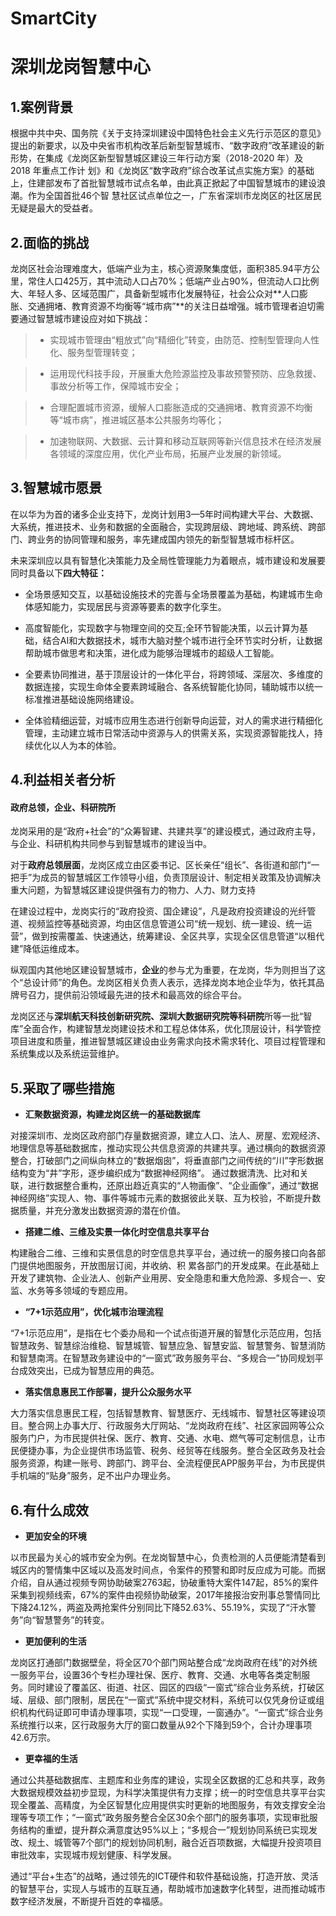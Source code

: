# SmartCity

# 深圳龙岗智慧中心

## 1.案例背景

根据中共中央、国务院《关于支持深圳建设中国特色社会主义先行示范区的意见》提出的新要求，以及中央省市机构改革后新型智慧城市、“数字政府”改革建设的新形势，在集成《龙岗区新型智慧城区建设三年行动方案（2018-2020 年）及 2018 年重点工作计 划》和《龙岗区“数字政府”综合改革试点实施方案》的基础上，住建部发布了首批智慧城市试点名单，由此真正掀起了中国智慧城市的建设浪潮。作为全国首批46个智
慧社区试点单位之一，广东省深圳市龙岗区的社区居民无疑是最大的受益者。



## 2.面临的挑战

龙岗区社会治理难度大，低端产业为主，核心资源聚集度低，面积385.94平方公里，常住人口425万，其中流动人口占70%；低端产业占90%，但流动人口比例大、年轻人多、区域范围广，具备新型城市化发展特征，社会公众对**人口膨胀、交通拥堵、教育资源不均衡等“城市病”**的关注日益增强。城市管理者迫切需要通过智慧城市建设应对如下挑战：

>- 实现城市管理由“粗放式”向“精细化”转变，由防范、控制型管理向人性化、服务型管理转变；

>- 运用现代科技手段，开展重大危险源监控及事故预警预防、应急救援、事故分析等工作，保障城市安全；

> - 合理配置城市资源，缓解人口膨胀造成的交通拥堵、教育资源不均衡等“城市病”，推进城区基本公共服务均等化；

>- 加速物联网、大数据、云计算和移动互联网等新兴信息技术在经济发展各领域的深度应用，优化产业布局，拓展产业发展的新领域。

## 3.智慧城市愿景

在以华为为首的诸多企业支持下，龙岗计划用3—5年时间构建大平台、大数据、大系统，推进技术、业务和数据的全面融合，实现跨层级、跨地域、跨系统、跨部门、跨业务的协同管理和服务，率先建成国内领先的新型智慧城市标杆区。

未来深圳应以具有智慧化决策能力及全局性管理能力为着眼点，城市建设和发展要同时具备以下**四大特征：**

- 全场景感知交互，以基础设施技术的完善与全场景覆盖为基础，构建城市生命体感知能力，实现居民与资源等要素的数字化孪生。

- 高度智能化，实现数字与物理空间的交互;全环节智能决策，以云计算为基础，结合AI和大数据技术，城市大脑对整个城市进行全环节实时分析，让数据帮助城市做思考和决策，进化成为能够治理城市的超级人工智能。

- 全要素协同推进，基于顶层设计的一体化平台，将跨领域、深层次、多维度的数据连接，实现生命体全要素跨域融合、各系统智能化协同，辅助城市以统一标准推进基础设施网络建设。

- 全体验精细运营，对城市应用生态进行创新导向运营，对人的需求进行精细化管理，主动建立城市日常活动中资源与人的供需关系，实现资源智能找人，持续优化以人为本的体验。


## 4.利益相关者分析

#### 政府总领，企业、科研院所

龙岗采用的是“政府+社会”的“众筹智建、共建共享”的建设模式，通过政府主导，与企业、科研机构共同参与到智慧城市的建设当中。

对于**政府总领层面**，龙岗区成立由区委书记、区长亲任“组长”、各街道和部门“一把手”为成员的智慧城区工作领导小组，负责顶层设计、制定相关政策及协调解决重大问题，为智慧城区建设提供强有力的物力、人力、财力支持

在建设过程中，龙岗实行的“政府投资、国企建设”，凡是政府投资建设的光纤管道、视频监控等基础资源，均由区信息管道公司“统一规划、统一建设、统一运营”，做到按需覆盖、快速通达，统筹建设、全区共享，实现全区信息管道“以租代建”降低运维成本。

纵观国内其他地区建设智慧城市，**企业**的参与尤为重要，在龙岗，华为则担当了这个“总设计师”的角色。龙岗区相关负责人表示，选择龙岗本地企业华为，依托其品牌号召力，提供前沿领域最先进的技术和最高效的综合平台。

龙岗区还与**深圳航天科技创新研究院、深圳大数据研究院等科研院**所等一批“智库”全面合作，构建智慧龙岗建设技术和工程总体体系，优化顶层设计，科学管控项目进度和质量，推进智慧城区建设由业务需求向技术需求转化、项目过程管理和系统集成以及系统运营维护。

## 5.采取了哪些措施


- **汇聚数据资源，构建龙岗区统一的基础数据库**

对接深圳市、龙岗区政府部门存量数据资源，建立人口、法人、房屋、宏观经济、地理信息等基础数据库，推动实现公共信息资源的共建共享。通过横向的数据资源整合，打破部门之间纵向林立的“数据烟囱”，将垂直部门之间传统的“川”字形数据结构变为“井”字形，逐步编织成为“数据神经网络”。 通过数据清洗、比对和关联，进行数据整合重构，还原出趋近真实的“人物画像”、“企业画像”，通过“数据神经网络”实现人、物、事件等城市元素的数据彼此关联、互为校验，不断提升数据质量，并充分激发出数据资源的潜在价值。

- **搭建二维、三维及实景一体化时空信息共享平台**

构建融合二维、三维和实景信息的时空信息共享平台，通过统一的服务接口向各部门提供地图服务，开放图层订阅，并收纳、积 累各部门的开发成果。在此基础上开发了建筑物、企业法人、创新产业用房、安全隐患和重大危险源、多规合一、安监、水务等多领域的专题应用。

- **“7+1示范应用”，优化城市治理流程**

 “7+1示范应用”，是指在七个委办局和一个试点街道开展的智慧化示范应用，包括智慧政务、智慧综治维稳、智慧城管、智慧应急、智慧安监、智慧警务、智慧消防和智慧南湾。在智慧政务建设中的“一窗式”政务服务平台、“多规合一”协同规划平台成效突出，已成为智慧应用的典范。

- **落实信息惠民工作部署，提升公众服务水平**

大力落实信息惠民工程，包括智慧教育、智慧医疗、无线城市、智慧社区等建设项目。整合网上办事大厅、行政服务大厅网站、“龙岗政府在线”、社区家园网等公众服务门户，为市民提供社保、医疗、教育、交通、水电、燃气等可定制信息，让市民便捷办事，为企业提供市场监管、税务、经贸等在线服务。整合全区政务及社会服务资源，构建一账号、跨部门、跨平台、全流程便民APP服务平台，为市民提供手机端的“贴身”服务，足不出户办理业务。


## 6.有什么成效

  - **更加安全的环境**

以市民最为关心的城市安全为例。在龙岗智慧中心，负责检测的人员便能清楚看到城区内的警情集中区域以及高发时间点，令案件的预警和即时反应成为可能。而据介绍，自从通过视频专网协助破案2763起，协破重特大案件147起，85%的案件采集到视频线索，67%的案件由视频协助破案，2017年接报治安刑事总警情同比下降24.12%，两盗及两抢案件分别同比下降52.63%、55.19%，实现了“汗水警务”向“智慧警务”的转变。

  - **更加便利的生活**

龙岗区打通部门数据壁垒，将全区70个部门网站整合成“龙岗政府在线”的对外统一服务平台，设置36个专栏办理社保、医疗、教育、交通、水电等各类定制服务。同时建设了覆盖区、街道、社区、园区的四级“一窗式”综合业务系统，打破区域、层级、部门限制，居民在“一窗式”系统中提交材料，系统可以仅凭身份证或组织机构代码证即可申请办理事项，实现“一口受理，一窗通办”。“一窗式”综合业务系统推行以来，区行政服务大厅的窗口数量从92个下降到59个，合计办理事项42.6万宗。

  - **更幸福的生活**
 
通过公共基础数据库、主题库和业务库的建设，实现全区数据的汇总和共享，政务大数据规模效益初步显现，为科学决策提供有力支撑；统一的时空信息共享平台实现全覆盖、高精度，为全区智慧化应用提供实时更新的地图服务，有效支撑安全治理等专项工作；“一窗式”政务服务整合全区30余个部门的服务事项，实现审批服务结构的重塑，提升群众满意度达95%以上；“多规合一”规划协同系统已实现发改、规土、城管等7个部门的规划协同机制，融合近百项数据，大幅提升投资项目审批效率，实现城市规划健康、科学发展。

通过“平台+生态”的战略，通过领先的ICT硬件和软件基础设施，打造开放、灵活的智慧平台，实现人与城市的互联互通，帮助城市加速数字化转型，进而推动城市数字经济发展，不断提升百姓的幸福感。

